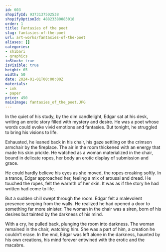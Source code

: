 ```yaml
---
id: 603
shopifyId: 9373137502538
shopifyOptionId: 48823380083018
order: 1
title: Fantasies of the poet
slug: fantasies-of-the-poet
url: art-works/fantasies-of-the-poet
aliases: []
categories:
- shibari
- graphics
inStock: true
isVisible: true
height: 65
width: 50
date: 2024-01-01T00:00:00Z
materials:
- ink
- paper
price: 450
mainImage: fantasies_of_the_poet.JPG
---
```

In the quiet of his study, by the dim candlelight, 
Edgar sat at his desk, writing an erotic story filled with mystery and desire. 
He was a poet whose words could evoke vivid emotions and fantasies. 
But tonight, he struggled to bring his visions to life.

Exhausted, he leaned back in his chair, 
his gaze settling on the crimson armchair by the fireplace. 
The air in the room thickened with an energy that made his skin prickle. 
He watched as a woman materialized in the chair, bound in delicate ropes, 
her body an erotic display of submission and grace.

He could hardly believe his eyes as she moved, the ropes creaking softly. 
In a trance, Edgar approached her, feeling a mix of arousal and dread. 
He touched the ropes, felt the warmth of her skin. 
It was as if the story he had written had come to life.

But a sudden chill swept through the room. 
Edgar felt a malevolent presence seeping from the walls. 
He realized he had opened a door to something far more sinister. 
The woman in the chair was a siren, born of his desires 
but tainted by the darkness of his mind.

With a cry, he pulled back, plunging the room into darkness. 
The woman remained in the chair, watching him. 
She was a part of him, a creation he couldn’t erase. 
In the end, Edgar was left alone in the darkness, 
haunted by his own creations, 
his mind forever entwined with the erotic and the macabre.